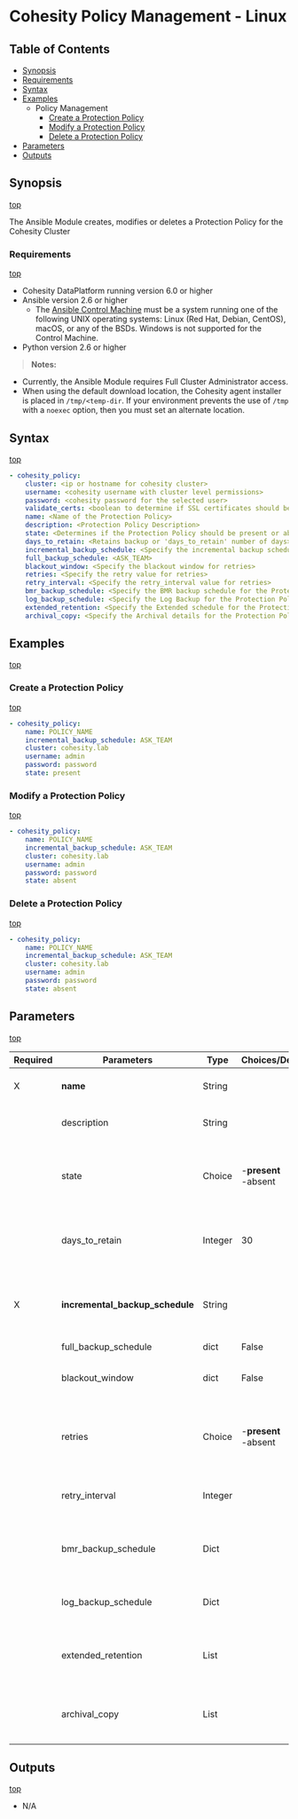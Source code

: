 # Cohesity Policy Management - Linux

## Table of Contents
- [Synopsis](#synopsis)
- [Requirements](#requirements)
- [Syntax](#syntax)
- [Examples](#examples)
  - Policy Management
    - [Create a Protection Policy](#Create-a-Protection-Policy)
    - [Modify a Protection Policy](#Modify-a-Protection-Policy)
    - [Delete a Protection Policy](#Delete-a-Protection-Policy)
- [Parameters](#parameters)
- [Outputs](#outputs)

## Synopsis
[top](#cohesity-policy-management---linux)

The Ansible Module creates, modifies or deletes a Protection Policy for the Cohesity Cluster

### Requirements
[top](#cohesity-policy-management---linux)

* Cohesity DataPlatform running version 6.0 or higher
* Ansible version 2.6 or higher
  * The [Ansible Control Machine](https://docs.ansible.com/ansible/latest/installation_guide/intro_installation.html#control-machine-requirements) must be a system running one of the following UNIX operating systems: Linux (Red Hat, Debian, CentOS), macOS, or any of the BSDs. Windows is not supported for the Control Machine.
* Python version 2.6 or higher

> **Notes:**
  - Currently, the Ansible Module requires Full Cluster Administrator access.
  - When using the default download location, the Cohesity agent installer is placed in `/tmp/<temp-dir`.  If your environment prevents the use of `/tmp` with a `noexec` option, then you must set an alternate location.

## Syntax
[top](#cohesity-policy-management---linux)

```yaml
- cohesity_policy:
    cluster: <ip or hostname for cohesity cluster>
    username: <cohesity username with cluster level permissions>
    password: <cohesity password for the selected user>
    validate_certs: <boolean to determine if SSL certificates should be validated>
    name: <Name of the Protection Policy>
    description: <Protection Policy Description>
    state: <Determines if the Protection Policy should be present or absent from the host>
    days_to_retain: <Retains backup or 'days_to_retain' number of days>
    incremental_backup_schedule: <Specify the incremental backup schedule in Protection Policy>
    full_backup_schedule: <ASK_TEAM>
    blackout_window: <Specify the blackout window for retries>
    retries: <Specify the retry value for retries>
    retry_interval: <Specify the retry_interval value for retries>
    bmr_backup_schedule: <Specify the BMR backup schedule for the Protection Policy>
    log_backup_schedule: <Specify the Log Backup for the Protection Policy>
    extended_retention: <Specify the Extended schedule for the Protection Policy>
    archival_copy: <Specify the Archival details for the Protection Policy>
```

## Examples
[top](#cohesity-policy-management---linux)

### Create a Protection Policy
[top](#cohesity-policy-management---linux)

```yaml
- cohesity_policy:
    name: POLICY_NAME
    incremental_backup_schedule: ASK_TEAM
    cluster: cohesity.lab
    username: admin
    password: password
    state: present
```

### Modify a Protection Policy
[top](#cohesity-policy-management---linux)

```yaml
- cohesity_policy:
    name: POLICY_NAME
    incremental_backup_schedule: ASK_TEAM
    cluster: cohesity.lab
    username: admin
    password: password
    state: absent
```

### Delete a Protection Policy
[top](#cohesity-policy-management---linux)

```yaml
- cohesity_policy:
    name: POLICY_NAME
    incremental_backup_schedule: ASK_TEAM
    cluster: cohesity.lab
    username: admin
    password: password
    state: absent
```

## Parameters
[top](#cohesity-policy-management---linux)

| Required | Parameters | Type | Choices/Defaults | Comments |
| --- | --- | --- | --- | --- |
| X | **name** | String | | Name of the Protection Policy. |
|  | description | String | | Protection Policy Description.|
|  | state | Choice | -**present**<br>-absent | Determines if the Protection Policy should be present or absent from the host.|
|  | days_to_retain | Integer | 30 | Retains backup or 'days_to_retain' number of days.|
| X | **incremental_backup_schedule** | String | | Specify the incremental backup schedule in Protection Policy.|
|   | full_backup_schedule | dict | False | ASK_TEAM |
|   | blackout_window | dict | False | Specify the blackout window for retries. |
|   | retries | Choice | -**present**<br>-absent | Determines whether the agent is *present* or *absent* from the host. |
|   | retry_interval | Integer | | Specify the retry_interval value for retries.|
|   | bmr_backup_schedule | Dict | | Specify the BMR backup schedule for the Protection Policy.|
|   | log_backup_schedule | Dict | | Specify the Log Backup for the Protection Policy.|
|   | extended_retention | List | | Specify the Extended schedule for the Protection Policy.|
|   | archival_copy | List | | Specify the Archival details for the Protection Policy.|


## Outputs
[top](#cohesity-policy-management---linux)
- N/A

